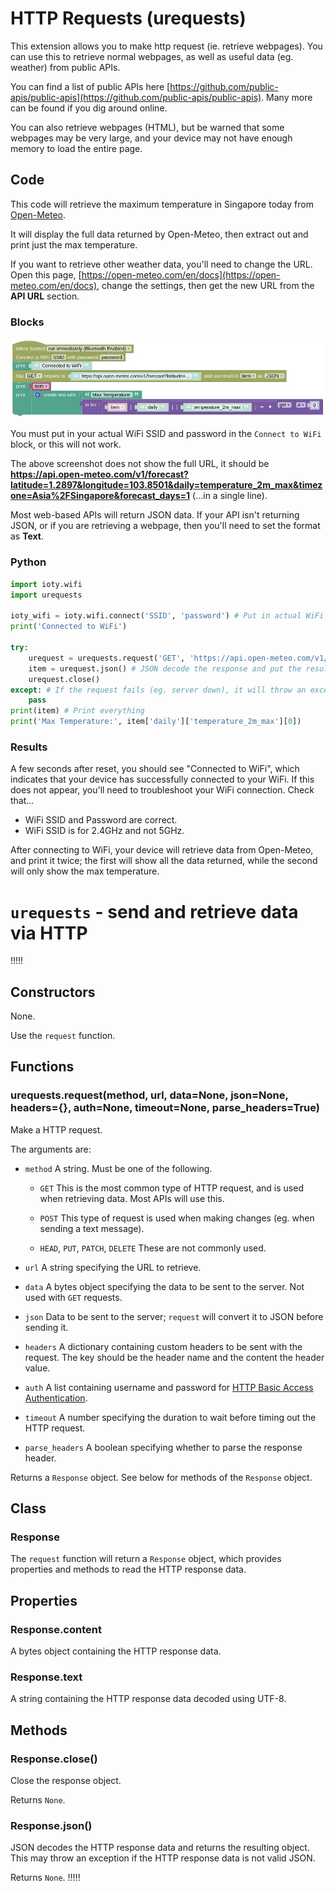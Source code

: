 # HTTP Requests (urequests)

This extension allows you to make http request (ie. retrieve webpages). You can use this to retrieve normal webpages, as well as useful data (eg. weather) from public APIs.

You can find a list of public APIs here [https://github.com/public-apis/public-apis](https://github.com/public-apis/public-apis).
Many more can be found if you dig around online.

You can also retrieve webpages (HTML), but be warned that some webpages may be very large, and your device may not have enough memory to load the entire page.

## Code

This code will retrieve the maximum temperature in Singapore today from [Open-Meteo](https://open-meteo.com/).

It will display the full data returned by Open-Meteo, then extract out and print just the max temperature.

If you want to retrieve other weather data, you'll need to change the URL.
Open this page, [https://open-meteo.com/en/docs](https://open-meteo.com/en/docs), change the settings, then get the new URL from the **API URL** section.


### Blocks

![](images/urequests_blocks.webp)

You must put in your actual WiFi SSID and password in the `Connect to WiFi` block, or this will not work.

The above screenshot does not show the full URL, it should be **https://api.open-meteo.com/v1/forecast?latitude=1.2897&longitude=103.8501&daily=temperature_2m_max&timezone=Asia%2FSingapore&forecast_days=1** (...in a single line).

Most web-based APIs will return JSON data.
If your API isn't returning JSON, or if you are retrieving a webpage, then you'll need to set the format as **Text**.

### Python

```python
import ioty.wifi
import urequests

ioty_wifi = ioty.wifi.connect('SSID', 'password') # Put in actual WiFi SSID/Password
print('Connected to WiFi')

try:
    urequest = urequests.request('GET', 'https://api.open-meteo.com/v1/forecast?latitude=1.2897&longitude=103.8501&daily=temperature_2m_max&timezone=Asia%2FSingapore&forecast_days=1')
    item = urequest.json() # JSON decode the response and put the result in "item"
    urequest.close()
except: # If the request fails (eg. server down), it will throw an exception.
    pass
print(item) # Print everything
print('Max Temperature:', item['daily']['temperature_2m_max'][0])
```

### Results

A few seconds after reset, you should see "Connected to WiFi", which indicates that your device has successfully connected to your WiFi.
If this does not appear, you'll need to troubleshoot your WiFi connection.
Check that...

* WiFi SSID and Password are correct.
* WiFi SSID is for 2.4GHz and not 5GHz.

After connecting to WiFi, your device will retrieve data from Open-Meteo, and print it twice; the first will show all the data returned, while the second will only show the max temperature.

# `urequests` - send and retrieve data via HTTP

!!!!!
## Constructors

None.

Use the `request` function.

## Functions

### urequests.request(method, url, data=None, json=None, headers={}, auth=None, timeout=None, parse_headers=True)

Make a HTTP request.

The arguments are:

* `method` A string. Must be one of the following.

    * `GET` This is the most common type of HTTP request, and is used when retrieving data. Most APIs will use this.

    * `POST` This type of request is used when making changes (eg. when sending a text message).

    * `HEAD`, `PUT`, `PATCH`, `DELETE` These are not commonly used.

* `url` A string specifying the URL to retrieve.

* `data` A bytes object specifying the data to be sent to the server. Not used with `GET` requests.

* `json` Data to be sent to the server; `request` will convert it to JSON before sending it.

* `headers` A dictionary containing custom headers to be sent with the request. The key should be the header name and the content the header value.

* `auth` A list containing username and password for [HTTP Basic Access Authentication](https://en.wikipedia.org/wiki/Basic_access_authentication).

* `timeout` A number specifying the duration to wait before timing out the HTTP request.

* `parse_headers` A boolean specifying whether to parse the response header.

Returns a `Response` object. See below for methods of the `Response` object.

## Class

### Response

The `request` function will return a `Response` object, which provides properties and methods to read the HTTP response data.

## Properties

### Response.content

A bytes object containing the HTTP response data.

### Response.text

A string containing the HTTP response data decoded using UTF-8.

## Methods

### Response.close()

Close the response object.

Returns `None`.

### Response.json()

JSON decodes the HTTP response data and returns the resulting object.
This may throw an exception if the HTTP response data is not valid JSON.

Returns `None`.
!!!!!